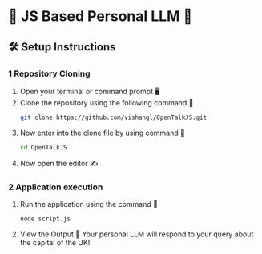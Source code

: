 # 🌟 JS Based Personal LLM 🌟

## 🛠️ Setup Instructions

### 1️ Repository Cloning 
1. Open your terminal or command prompt  🖥️
2. Clone the repository using the following command 🔗 
   ```bash
   git clone https://github.com/vishangl/OpenTalkJS.git
3. Now enter into the clone file by using command 📂
   ```bash
   cd OpenTalkJS
4. Now open the editor ✍️


### 2 Application execution
1. Run the application using the command 🚦
   ```bash 
   node script.js
2. View the Output 🎉
   Your personal LLM will respond to your query about the capital of the UK!


